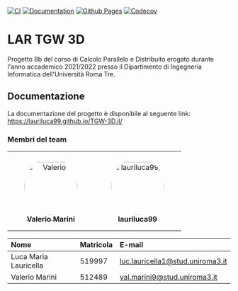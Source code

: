 [![CI](https://github.com/lauriluca99/TGW-3D.jl/actions/workflows/CI.yml/badge.svg)](https://github.com/lauriluca99/TGW-3D.jl/actions/workflows/CI.yml)
[![Documentation](https://github.com/lauriluca99/TGW-3D.jl/actions/workflows/Documentation.yml/badge.svg)](https://github.com/lauriluca99/TGW-3D.jl/actions/workflows/Documentation.yml)
[![Github Pages](https://github.com/lauriluca99/TGW-3D.jl/actions/workflows/pages/pages-build-deployment/badge.svg)](https://github.com/lauriluca99/TGW-3D.jl/actions/workflows/pages/pages-build-deployment)
[![Codecov](https://codecov.io/gh/lauriluca99/TGW-3D.jl/branch/master/graph/badge.svg)](https://codecov.io/gh/lauriluca99/TGW-3D.jl)

# LAR TGW 3D

Progetto 8b del corso di Calcolo Parallelo e Distribuito erogato durante l'anno accademico 2021/2022
presso il Dipartimento di Ingegneria Informatica dell'Università Roma Tre.

## Documentazione 
La documentazione del progetto è disponibile al seguente link:
https://lauriluca99.github.io/TGW-3D.jl/

### Membri del team

<table>
<tr>
    <td align="center" style="word-wrap: break-word; width: 180.0; height: 180.0">
        <a href=https://github.com/Marini97>
            <img src=https://avatars.githubusercontent.com/u/43860075?v=4 width="120;"  style="border-radius:50%;align-items:center;justify-content:center;overflow:hidden;padding-top:10px" alt=Valerio Marini/>
            <br />
            <sub style="font-size:16px"><b>Valerio Marini</b></sub>
        </a>
    </td>
    <td align="center" style="word-wrap: break-word; width: 180.0; height: 180.0">
        <a href=https://github.com/lauriluca99>
            <img src=https://avatars.githubusercontent.com/u/67115939?v=4 width="120;"  style="border-radius:50%;align-items:center;justify-content:center;overflow:hidden;padding-top:10px" alt=lauriluca99/>
            <br />
            <sub style="font-size:16px"><b>lauriluca99</b></sub>
        </a>
    </td>
</tr>
</table>

| Nome| Matricola | E-mail | 
|:---|:---|:---|
|Luca Maria Lauricella |519997|luc.lauricella1@stud.uniroma3.it|
|Valerio Marini |512489|val.marini9@stud.uniroma3.it|
